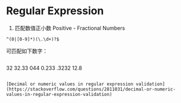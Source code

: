# Regular Expression

1. 匹配数值正小数 Positive - Fractional Numbers

`^(0|[0-9]*)(\.\d+)?$`

可匹配如下数字：

> ```
32
32.33
044
0.233
.3232
12.8
```

[Decimal or numeric values in regular expression validation](https://stackoverflow.com/questions/2811031/decimal-or-numeric-values-in-regular-expression-validation)